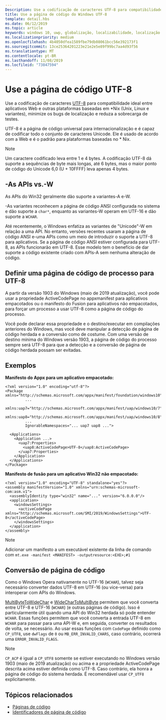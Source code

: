 ```yaml
---
Description: Use a codificação de caracteres UTF-8 para compatibilidade ideal entre aplicativos Web e outras plataformas baseadas em \*Nix (Unix, Linux e variantes), minimize os bugs de localização e reduza a sobrecarga de testes.
title: Use a página de código do Windows UTF-8
template: detail.hbs
ms.date: 06/12/2019
ms.topic: article
keywords: windows 10, uwp, globalização, localizabilidade, localização
ms.localizationpriority: medium
ms.openlocfilehash: 4b4050dfea1589fbe79db08061bcc56e392173f1
ms.sourcegitcommit: 13ce25364201223e21e2e5e89f99bc7aa4d93f56
ms.translationtype: MT
ms.contentlocale: pt-BR
ms.lasthandoff: 11/08/2019
ms.locfileid: "73847594"
---
```

# <a name="use-the-utf-8-code-page"></a>Use a página de código UTF-8

Use a codificação de caracteres [UTF-8](http://www.utf-8.com/) para compatibilidade ideal entre aplicativos Web e outras plataformas baseadas em \*Nix (Unix, Linux e variantes), minimize os bugs de localização e reduza a sobrecarga de testes.

UTF-8 é a página de código universal para internacionalização e é capaz de codificar todo o conjunto de caracteres Unicode. Ele é usado de acordo com a Web e é o padrão para plataformas baseadas no * Nix.

> [!NOTE]
> Um caractere codificado leva entre 1 e 4 bytes. A codificação UTF-8 dá suporte a sequências de byte mais longas, até 6 bytes, mas o maior ponto de código do Unicode 6,0 (U + 10FFFF) leva apenas 4 bytes.

## <a name="-a-vs--w-apis"></a>-As APIs vs.-W
  
As APIs do Win32 geralmente dão suporte a variantes-A e-W.

-As variantes reconhecem a página de código ANSI configurada no sistema e dão suporte a `char*`, enquanto as variantes-W operam em UTF-16 e dão suporte a `WCHAR`.

Até recentemente, o Windows enfatiza as variantes de "Unicode"-W em relação a uma API. No entanto, versões recentes usaram a página de código ANSI e-uma APIs como um meio de introduzir o suporte a UTF-8 para aplicativos. Se a página de código ANSI estiver configurada para UTF-8, as APIs funcionarão em UTF-8. Esse modelo tem o benefício de dar suporte a código existente criado com APIs-A sem nenhuma alteração de código.

## <a name="set-a-process-code-page-to-utf-8"></a>Definir uma página de código de processo para UTF-8

A partir da versão 1903 do Windows (maio de 2019 atualização), você pode usar a propriedade ActiveCodePage no appxmanifest para aplicativos empacotados ou o manifesto do Fusion para aplicativos não empacotados, para forçar um processo a usar UTF-8 como a página de código do processo.

Você pode declarar essa propriedade e o destino/executar em compilações anteriores do Windows, mas você deve manipular a detecção de página de código herdada e a conversão como de costume. Com uma versão de destino mínima do Windows versão 1903, a página de código do processo sempre será UTF-8 para que a detecção e a conversão de página de código herdada possam ser evitadas.

## <a name="examples"></a>Exemplos

**Manifesto do Appx para um aplicativo empacotado:**

```xaml
<?xml version="1.0" encoding="utf-8"?>
<Package xmlns="http://schemas.microsoft.com/appx/manifest/foundation/windows10"
         ...
         xmlns:uap7="http://schemas.microsoft.com/appx/manifest/uap/windows10/7"
         xmlns:uap8="http://schemas.microsoft.com/appx/manifest/uap/windows10/8"
         ...
         IgnorableNamespaces="... uap7 uap8 ...">

  <Applications>
    <Application ...>
      <uap7:Properties>
        <uap8:ActiveCodePage>UTF-8</uap8:ActiveCodePage>
      </uap7:Properties>
    </Application>
  </Applications>
</Package>
```

**Manifesto de fusão para um aplicativo Win32 não empacotado:**

``` xaml
<?xml version="1.0" encoding="UTF-8" standalone="yes"?>
<assembly manifestVersion="1.0" xmlns="urn:schemas-microsoft-com:asm.v1">
  <assemblyIdentity type="win32" name="..." version="6.0.0.0"/>
  <application>
    <windowsSettings>
      <activeCodePage xmlns="http://schemas.microsoft.com/SMI/2019/WindowsSettings">UTF-8</activeCodePage>
    </windowsSettings>
  </application>
</assembly>
```

> [!NOTE]
> Adicionar um manifesto a um executável existente da linha de comando com `mt.exe -manifest <MANIFEST> -outputresource:<EXE>;#1`

## <a name="code-page-conversion"></a>Conversão de página de código

Como o Windows Opera nativamente no UTF-16 (`WCHAR`), talvez seja necessário converter dados UTF-8 em UTF-16 (ou vice-versa) para interoperar com APIs do Windows.

[MultiByteToWideChar](https://docs.microsoft.com/windows/desktop/api/stringapiset/nf-stringapiset-multibytetowidechar) e [WideCharToMultiByte](https://docs.microsoft.com/windows/desktop/api/stringapiset/nf-stringapiset-widechartomultibyte) permitem que você converta entre UTF-8 e UTF-16 (`WCHAR`) (e outras páginas de código). Isso é particularmente útil quando uma API do Win32 herdada só pode entender `WCHAR`. Essas funções permitem que você converta a entrada UTF-8 em `WCHAR` para passar para uma API-W e, em seguida, converter os resultados de volta, se necessário.
Ao usar essas funções com `CodePage` definido como `CP_UTF8`, use `dwFlags` de `0` ou `MB_ERR_INVALID_CHARS`, caso contrário, ocorrerá uma `ERROR_INVALID_FLAGS`.

> [!NOTE]
> `CP_ACP` é igual a `CP_UTF8` somente se estiver executando no Windows versão 1903 (maio de 2019 atualização) ou acima e a propriedade ActiveCodePage descrita acima estiver definida como UTF-8. Caso contrário, ela honra a página de código do sistema herdada. É recomendável usar `CP_UTF8` explicitamente.

## <a name="related-topics"></a>Tópicos relacionados

- [Páginas de código](https://docs.microsoft.com/windows/desktop/Intl/code-pages)
- [Identificadores de página de código](https://docs.microsoft.com/windows/desktop/Intl/code-page-identifiers)

